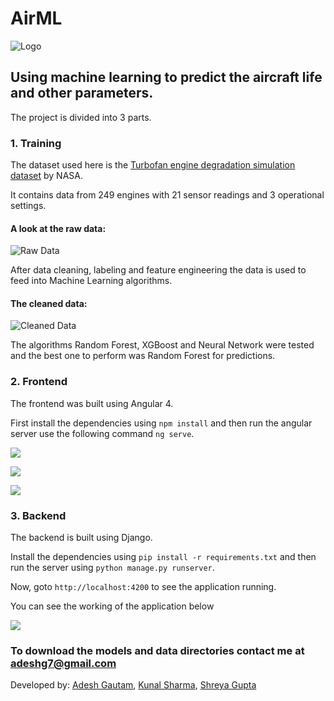 # AirML
![Logo](docs/logo.png)

## Using machine learning to predict the aircraft life and other parameters.

The project is divided into 3 parts. 

### 1. Training 

  The dataset used here is the [Turbofan engine degradation simulation dataset](https://ti.arc.nasa.gov/dev/tech/dash/groups/pcoe/prognostic-data-repository/#turbofan) by NASA.
  
  It contains data from 249 engines with 21 sensor readings and 3 operational settings.

  #### A look at the raw data:

  ![Raw Data](docs/raw_data.png)
  
  After data cleaning, labeling and feature engineering the data is used to feed into Machine Learning algorithms.
    
  #### The cleaned data:
  
  ![Cleaned Data](docs/cleaned_data.png)
  
  The algorithms Random Forest, XGBoost and Neural Network were tested and the best one to perform was Random Forest for predictions.

### 2. Frontend

  The frontend was built using Angular 4.
  
  First install the dependencies using  `npm install`  and then run the angular server use the following command  `ng serve`.
  

  ![](docs/demo.png)
  

  ![](docs/demo1.png)
  

  ![](docs/demo2.png)


### 3. Backend

The backend is built using Django.
  
Install the dependencies using   `pip install -r requirements.txt`   and then run the server using  `python manage.py runserver`.

Now, goto  `http://localhost:4200`  to see the application running.

You can see the working of the application below


![](docs/flowchart.png)

### To download the models and data directories contact me at adeshg7@gmail.com

Developed by: [Adesh Gautam](http://www.adeshgautam.me), [Kunal Sharma](https://github.com/kunal097), [Shreya Gupta](https://github.com/imshreya)
